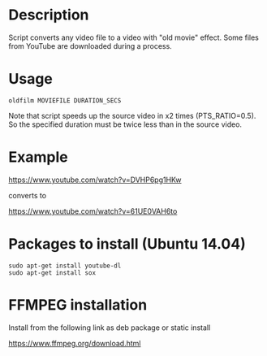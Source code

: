 # Description

Script converts any video file to a video with "old movie" effect.
Some files from YouTube are downloaded during a process.

# Usage

```
oldfilm MOVIEFILE DURATION_SECS
```

Note that script speeds up the source video in x2 times (PTS_RATIO=0.5). So the specified duration
must be twice less than in the source video.

# Example

https://www.youtube.com/watch?v=DVHP6pg1HKw

converts to

https://www.youtube.com/watch?v=61UE0VAH6to


# Packages to install (Ubuntu 14.04)

```
sudo apt-get install youtube-dl
sudo apt-get install sox
```

# FFMPEG installation

Install from the following link as deb package or static install

https://www.ffmpeg.org/download.html
